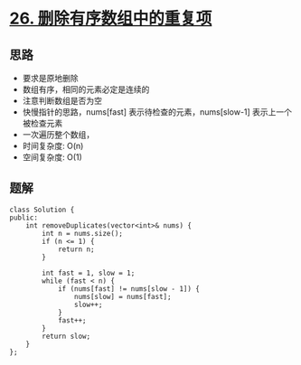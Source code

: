 # [26. 删除有序数组中的重复项](https://leetcode.cn/problems/remove-duplicates-from-sorted-array/description/)

## 思路
- 要求是原地删除
- 数组有序，相同的元素必定是连续的
- 注意判断数组是否为空
- 快慢指针的思路，nums[fast] 表示待检查的元素，nums[slow-1] 表示上一个被检查元素
- 一次遍历整个数组，
- 时间复杂度: O(n)
- 空间复杂度: O(1)

## 题解
```
class Solution {
public:
    int removeDuplicates(vector<int>& nums) {
        int n = nums.size();
        if (n <= 1) {
            return n;
        }

        int fast = 1, slow = 1;
        while (fast < n) {
            if (nums[fast] != nums[slow - 1]) {
                nums[slow] = nums[fast];
                slow++;
            }
            fast++;
        }
        return slow;
    }
};
```